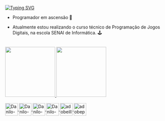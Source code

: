 <a href="https://git.io/typing-svg"><img src="https://readme-typing-svg.demolab.com?font=Fira+Code&weight=600&size=19&duration=2500&pause=10&color=F77D00&vCenter=true&repeat=false&random=false&width=435&lines=Ol%C3%A1+Mundo!%F0%9F%A4%96;Eu+sou+o+Danilo%2C+muito+prazer!%F0%9F%91%8B" alt="Typing SVG" /></a>

-  Programador em ascensão 🚀

-  Atualmente estou realizando o curso técnico de Programação de Jogos Digitais, na escola SENAI de Informática. 🕹️

<br>

<div>
  <a href="https://github.com/Dan-MK9">
  <img height="160em" src="https://github-readme-stats.vercel.app/api?username=Dan-MK9&show_icons=true&theme=dark&include_all_commits=true&count_private=true"/>
  <img height="160em" src="https://github-readme-stats.vercel.app/api/top-langs/?username=Dan-MK9&layout=compact&langs_count=7&theme=dark"/>
</div>

<div style="display: inline_block"><br>
    <img align="center" alt="Danilo-HTML" height="40em" src="https://cdn.jsdelivr.net/gh/devicons/devicon@latest/icons/html5/html5-original.svg" />
    <img align="center" alt="Danilo-CSS" height="40em" src="https://cdn.jsdelivr.net/gh/devicons/devicon@latest/icons/css3/css3-original.svg" />
    <img align="center" alt="Danilo-Figma" height="40em" src="https://cdn.jsdelivr.net/gh/devicons/devicon@latest/icons/figma/figma-original.svg" />
    <img align="center" alt="Danilo-Git" height="40em" src="https://cdn.jsdelivr.net/gh/devicons/devicon@latest/icons/git/git-original.svg" />
    <img align="center"  alt="adobeillustrator logo" height="40em" src="https://skillicons.dev/icons?i=ai"/>
    <img align="center"  alt="adobephotoshop logo" height="40em" src="https://skillicons.dev/icons?i=ps"/>
          
                       

          
  
</div>
